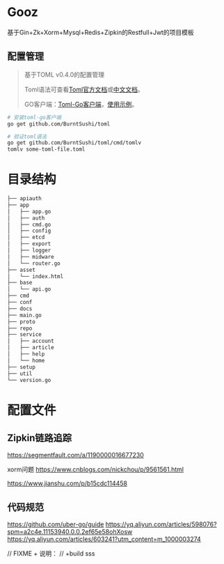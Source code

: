 # Gooz
基于Gin+Zk+Xorm+Mysql+Redis+Zipkin的Restfull+Jwt的项目模板


## 配置管理
> 基于TOML v0.4.0的配置管理
> 
> Toml语法可查看[Toml官方文档](https://github.com/toml-lang/toml)或[中文文档](
> https://github.com/toml-lang/toml/blob/master/versions/cn/toml-v0.4.0.md)。
>
> GO客户端：[Toml-Go客户端](https://github.com/BurntSushi/toml)，[使用示例](https://github.com/BurntSushi/toml/tree/master/_examples)。

```bash
# 安装toml-go客户端
go get github.com/BurntSushi/toml

# 验证toml语法
go get github.com/BurntSushi/toml/cmd/tomlv
tomlv some-toml-file.toml
```

# 目录结构
```txt
├── apiauth
├── app
│   ├── app.go
│   ├── auth
│   ├── cmd.go
│   ├── config
│   ├── etcd
│   ├── export
│   ├── logger
│   ├── midware
│   └── router.go
├── asset
│   └── index.html
├── base
│   └── api.go
├── cmd
├── conf
├── docs
├── main.go
├── proto
├── repo
├── service
│   ├── account
│   ├── article
│   ├── help
│   └── home
├── setup
├── util
└── version.go
```


# 配置文件

## Zipkin链路追踪
https://segmentfault.com/a/1190000016677230




xorm问题
https://www.cnblogs.com/nickchou/p/9561561.html

https://www.jianshu.com/p/b15cdc114458


## 代码规范
https://github.com/uber-go/guide
https://yq.aliyun.com/articles/598076?spm=a2c4e.11153940.0.0.2ef65e58ohXosw
https://yq.aliyun.com/articles/603241?utm_content=m_1000003274


// FIXME + 说明：
// +build sss
